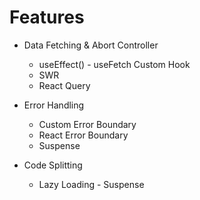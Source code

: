 # Features

-   Data Fetching & Abort Controller

    -   useEffect() - useFetch Custom Hook
    -   SWR
    -   React Query

-   Error Handling

    -   Custom Error Boundary
    -   React Error Boundary
    -   Suspense

-   Code Splitting

    -   Lazy Loading - Suspense
